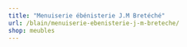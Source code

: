 ```yaml
---
title: "Menuiserie ébénisterie J.M Bretéché"
url: /blain/menuiserie-ebenisterie-j-m-breteche/
shop: meubles
---
```

